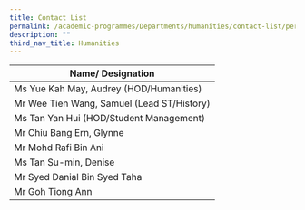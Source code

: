 ```yaml
---
title: Contact List
permalink: /academic-programmes/Departments/humanities/contact-list/permalink
description: ""
third_nav_title: Humanities
---
```


| Name/ Designation |
|---|
| Ms Yue Kah May, Audrey (HOD/Humanities) |
| Mr Wee Tien Wang, Samuel (Lead ST/History) |
| Ms Tan Yan Hui (HOD/Student Management) |
| Mr Chiu Bang Ern, Glynne  |
| Mr Mohd Rafi Bin Ani |
| Ms Tan Su-min, Denise |
| Mr Syed Danial Bin Syed Taha |
| Mr Goh Tiong Ann |
